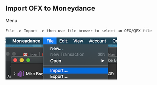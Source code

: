 ## Import OFX to Moneydance

Menu

````
File -> Import -> then use file brower to select an OFX/QFX file
````

![moneydance-import.png](/moneydance-import.png)


